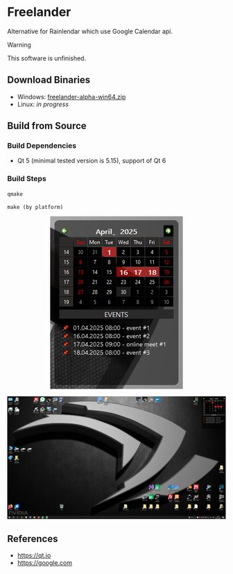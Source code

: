 # Freelander 

Alternative for Rainlendar which use Google Calendar api.

> [!WARNING]
> This software is unfinished. 


## Download Binaries

- Windows: [freelander-alpha-win64.zip](https://github.com/freelander-alpha-win64.zip)
- Linux: *in progress*

## Build from Source

### Build Dependencies

- Qt 5 (minimal tested version is 5.15), support of Qt 6

### Build Steps
```
qmake
```
```
make (by platform)
```

<p align=center>
  <img src="https://github.com/pavelkral/Freelander/raw/main/media/freelander1.png">
</p>


![Image](https://github.com/pavelkral/Freelander/raw/main/media/freelander2.png)


## References

- https://qt.io
- https://google.com

